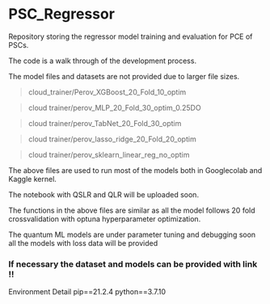 # PSC_Regressor
Repository storing the regressor model training and evaluation for PCE of PSCs.

The code is a walk through of the development process.

The model files and datasets are not provided due to larger file sizes.


> cloud_trainer/Perov_XGBoost_20_Fold_10_optim

> cloud trainer/perov_MLP_20_Fold_30_optim_0.25DO

> cloud trainer/perov_TabNet_20_Fold_30_optim

> cloud trainer/perov_lasso_ridge_20_Fold_20_optim

> cloud trainer/perov_sklearn_linear_reg_no_optim

The above files are used to run most of the models both in Googlecolab and Kaggle kernel.

The notebook with QSLR and QLR will be uploaded soon.  

The functions in the above files are similar as all the model follows 20 fold crossvalidation with optuna hyperparameter optimization. 

The quantum ML models are under parameter tuning and debugging soon all the models with loss data will be provided 

### If necessary the dataset and models can be provided with link !!


Environment Detail
pip==21.2.4
python==3.7.10
